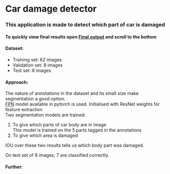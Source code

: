 # Car damage detector 

### This application is made to detect which part of car is damaged 

#### To quickly view final results open [Final output]() and scroll to the bottom 


#### Dataset:  
- Training set: 62 images  
- Validation set: 8 images  
- Test set: 8 images

#### Approach:

The nature of annotations in the dataset and its small size make segmentation a good option.  
[FPN](http://presentations.cocodataset.org/COCO17-Stuff-FAIR.pdf) model available in pytorch is used. Initialised with ResNet weights for feature extraction  
Two segmentation models are trained:
  1. To give which parts of car body are in image  
  This model is trained on the 5 parts tagged in the annotations 
  2. To give which area is damaged 
  
IOU over these two results tells us which body part was damaged.

On test set of 8 images, 7 are classified correctly.

#### Further:  



